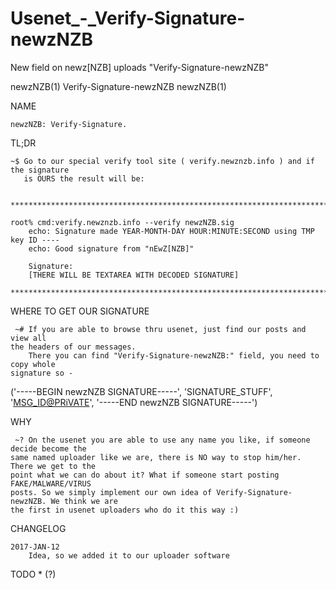 # Usenet_-_Verify-Signature-newzNZB
New field on newz[NZB] uploads "Verify-Signature-newzNZB"

newzNZB(1)                 Verify-Signature-newzNZB                     newzNZB(1)

NAME

    newzNZB: Verify-Signature.


TL;DR

    ~$ Go to our special verify tool site ( verify.newznzb.info ) and if the signature 
       is OURS the result will be:
	   
        ******************************************************************************	
		
	root% cmd:verify.newznzb.info --verify newzNZB.sig 
        echo: Signature made YEAR-MONTH-DAY HOUR:MINUTE:SECOND using TMP key ID ----
        echo: Good signature from "nEwZ[NZB]"

        Signature:
        [THERE WILL BE TEXTAREA WITH DECODED SIGNATURE]

	******************************************************************************
		
WHERE TO GET OUR SIGNATURE

     ~# If you are able to browse thru usenet, just find our posts and view all
	the headers of our messages.
        There you can find "Verify-Signature-newzNZB:" field, you need to copy whole
	signature so -
		
 ('-----BEGIN newzNZB SIGNATURE-----', 'SIGNATURE_STUFF', '<MSG_ID@PRiVATE>', '-----END newzNZB SIGNATURE-----')
 
WHY

     ~? On the usenet you are able to use any name you like, if someone decide become the
	same named uploader like we are, there is NO way to stop him/her. There we get to the 
	point what we can do about it? What if someone start posting FAKE/MALWARE/VIRUS
	posts. So we simply implement our own idea of Verify-Signature-newzNZB. We think we are
	the first in usenet uploaders who do it this way :)

CHANGELOG

    2017-JAN-12
        Idea, so we added it to our uploader software


TODO
    * (?)
